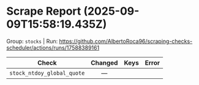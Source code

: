 # Scrape Report (2025-09-09T15:58:19.435Z)

Group: `stocks`  |  Run: https://github.com/AlbertoRoca96/scraping-checks-scheduler/actions/runs/17588389161

| Check | Changed | Keys | Error |
|---|:---:|:--|:--|
| `stock_ntdoy_global_quote` | — |  |  |
